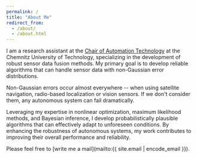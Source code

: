 ```yaml
---
permalink: /
title: "About Me"
redirect_from: 
  - /about/
  - /about.html
---
```


I am a research assistant at the [Chair of Automation Technology](https://www.tu-chemnitz.de/etit/proaut/) at the Chemnitz University of Technology, specializing in the development of robust sensor data fusion methods.
My primary goal is to develop reliable algorithms that can handle sensor data with non-Gaussian error distributions.  

Non-Gaussian errors occur almost everywhere -- when using satellite navigation, radio-based localization or vision sensors.
If we don't consider them, any autonomous system can fail dramatically.

Leveraging my expertise in nonlinear optimization, maximum likelihood methods, and Bayesian inference, I develop probabilistically plausible algorithms that can effectively adapt to unforeseen conditions.
By enhancing the robustness of autonomous systems, my work contributes to improving their overall performance and reliability.  




Please feel free to [write me a mail](mailto:{{ site.email | encode_email }}).

